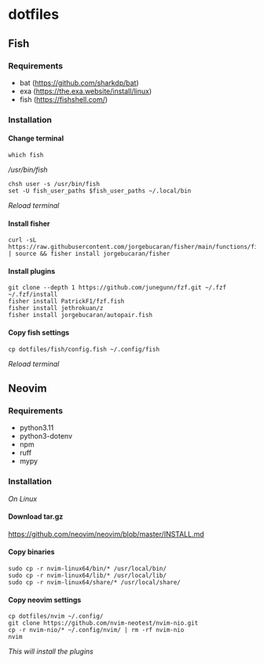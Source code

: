 # dotfiles

## Fish

### Requirements
- bat (https://github.com/sharkdp/bat)
- exa (https://the.exa.website/install/linux)
- fish (https://fishshell.com/)

### Installation



#### Change terminal
    which fish

*/usr/bin/fish*

    chsh user -s /usr/bin/fish
    set -U fish_user_paths $fish_user_paths ~/.local/bin

*Reload terminal*

#### Install fisher
    curl -sL https://raw.githubusercontent.com/jorgebucaran/fisher/main/functions/fisher.fish | source && fisher install jorgebucaran/fisher

#### Install plugins
    git clone --depth 1 https://github.com/junegunn/fzf.git ~/.fzf 
    ~/.fzf/install
    fisher install PatrickF1/fzf.fish
    fisher install jethrokuan/z
    fisher install jorgebucaran/autopair.fish

#### Copy fish settings
    cp dotfiles/fish/config.fish ~/.config/fish

*Reload terminal*

## Neovim

### Requirements
- python3.11
- python3-dotenv
- npm
- ruff
- mypy

### Installation
*On Linux*

#### Download tar.gz
https://github.com/neovim/neovim/blob/master/INSTALL.md

#### Copy binaries
    sudo cp -r nvim-linux64/bin/* /usr/local/bin/
    sudo cp -r nvim-linux64/lib/* /usr/local/lib/
    sudo cp -r nvim-linux64/share/* /usr/local/share/

#### Copy neovim settings
    cp dotfiles/nvim ~/.config/
    git clone https://github.com/nvim-neotest/nvim-nio.git
    cp -r nvim-nio/* ~/.config/nvim/ | rm -rf nvim-nio
    nvim
    

*This will install the plugins*


